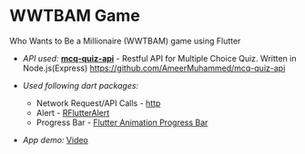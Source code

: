 # WWTBAM Game 
Who Wants to Be a Millionaire (WWTBAM) game using Flutter

* *API used:*  [**mcq-quiz-api**](https://github.com/AmeerMuhammed/mcq-quiz-api) - Restful API for Multiple Choice Quiz. Written in Node.js(Express)
https://github.com/AmeerMuhammed/mcq-quiz-api

* *Used following dart packages:*
  * Network Request/API Calls - [http](https://pub.dev/packages/http)
  * Alert - [RFlutterAlert](https://pub.dev/packages/rflutter_alert)
  * Progress Bar - [Flutter Animation Progress Bar](https://pub.dev/packages/flutter_animation_progress_bar)

* *App demo:* [Video](https://ameermuhammed.github.io/wwtbam-game-flutter/demo.mp4)